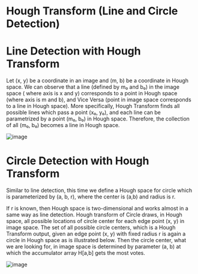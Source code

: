 # Hough Transform (Line and Circle Detection)

# Line Detection with Hough Transform
Let (x, y) be a coordinate in an image and (m, b) be a coordinate in Hough space. We can observe that a line (defined by m₀ and b₀) in the image space ( where axis is x and y) corresponds to a point in Hough space (where axis is m and b), and Vice Versa (point in image space corresponds to a line in Hough space). More specifically, Hough Transform finds all possible lines which pass a point (x₀, y₀), and each line can be parametrized by a point (m₀, b₀) in Hough space. Therefore, the collection of all (m₀, b₀) becomes a line in Hough space.

![image](https://github.com/bakhshiintel/hough/assets/98385786/d8ceb6bd-b62f-4637-b8bd-6def23f00dba)



# Circle Detection with Hough Transform
Similar to line detection, this time we define a Hough space for circle which is parameterized by (a, b, r), where the center is (a,b) and radius is r.

If r is known, then Hough space is two-dimensional and works almost in a same way as line detection. Hough transform of Circle draws, in Hough space, all possible locations of circle center for each edge point (x, y) in image space. The set of all possible circle centers, which is a Hough Transform output, given an edge point (x, y) with fixed radius r is again a circle in Hough space as is illustrated below. Then the circle center, what we are looking for, in image space is determined by parameter (a, b) at which the accumulator array H[a,b] gets the most votes.

![image](https://github.com/bakhshiintel/hough/assets/98385786/cd60d80e-8348-4ce1-a9d0-e3eef12376b6)
